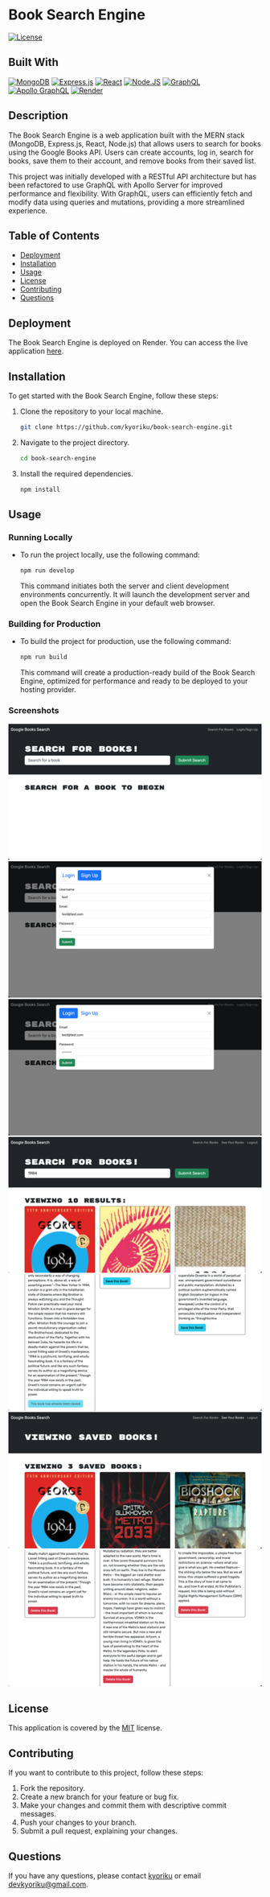 # Book Search Engine
[![License](https://img.shields.io/badge/License-MIT-blue.svg)](https://opensource.org/licenses/MIT)

## Built With
[![MongoDB](https://img.shields.io/badge/MongoDB-47A248.svg?style=for-the-badge&logo=MongoDB&logoColor=white)](https://www.mongodb.com/)
[![Express.js](https://img.shields.io/badge/express.js-%23404d59.svg?style=for-the-badge&logo=express&logoColor=%2361DAFB)](https://expressjs.com/)
[![React](https://img.shields.io/badge/react-%2320232a.svg?style=for-the-badge&logo=react&logoColor=%2361DAFB)](https://react.dev/)
[![Node.JS](https://img.shields.io/badge/Node.js-339933?style=for-the-badge&logo=nodedotjs&logoColor=white)](https://nodejs.org/en)
[![GraphQL](https://img.shields.io/badge/GraphQL-E10098.svg?style=for-the-badge&logo=GraphQL&logoColor=white)](https://graphql.org/)
[![Apollo GraphQL](https://img.shields.io/badge/Apollo%20GraphQL-311C87.svg?style=for-the-badge&logo=Apollo-GraphQL&logoColor=white)](https://www.apollographql.com/)
[![Render](https://img.shields.io/badge/Render-46E3B7.svg?style=for-the-badge&logo=Render&logoColor=white)](https://render.com/)

## Description
The Book Search Engine is a web application built with the MERN stack (MongoDB, Express.js, React, Node.js) that allows users to search for books using the Google Books API. Users can create accounts, log in, search for books, save them to their account, and remove books from their saved list.

This project was initially developed with a RESTful API architecture but has been refactored to use GraphQL with Apollo Server for improved performance and flexibility. With GraphQL, users can efficiently fetch and modify data using queries and mutations, providing a more streamlined experience.

## Table of Contents
- [Deployment](#deployment)
- [Installation](#installation)
- [Usage](#usage)
- [License](#license)
- [Contributing](#contributing)
- [Questions](#questions)

## Deployment
The Book Search Engine is deployed on Render. You can access the live application [here](https://mern-book-search-engine-1asm.onrender.com/).

## Installation
To get started with the Book Search Engine, follow these steps:

1. Clone the repository to your local machine.
    ```bash
    git clone https://github.com/kyoriku/book-search-engine.git
    ```
2. Navigate to the project directory.
    ```bash
    cd book-search-engine
    ```
3. Install the required dependencies.
    ```bash
    npm install
    ```

## Usage
### Running Locally
- To run the project locally, use the following command:
  ```bash
  npm run develop
  ```
  This command initiates both the server and client development environments concurrently. It will launch the development server and open the Book Search Engine in your default web browser.

### Building for Production
- To build the project for production, use the following command:
  ```bash
  npm run build
  ```
  This command will create a production-ready build of the Book Search Engine, optimized for performance and ready to be deployed to your hosting provider.

### Screenshots
![home](screenshots/screenshot-1-homepage.jpg)
![signup](screenshots/screenshot-2-sign-up.jpg)
![login](screenshots/screenshot-3-login.jpg)
![search](screenshots/screenshot-4-search-book.jpg)
![save](screenshots/screenshot-5-save-book.jpg)
![saved](screenshots/screenshot-6-saved-books.jpg)
![remove](screenshots/screenshot-7-remove-book.jpg)

## License
This application is covered by the [MIT](https://opensource.org/licenses/MIT) license.

## Contributing
If you want to contribute to this project, follow these steps:

1. Fork the repository.
2. Create a new branch for your feature or bug fix.
3. Make your changes and commit them with descriptive commit messages.
4. Push your changes to your branch.
5. Submit a pull request, explaining your changes.

## Questions
If you have any questions, please contact [kyoriku](https://github.com/kyoriku) or email devkyoriku@gmail.com.